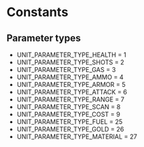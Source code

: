 # Constants

## **Parameter types**

- UNIT_PARAMETER_TYPE_HEALTH      = 1
- UNIT_PARAMETER_TYPE_SHOTS       = 2
- UNIT_PARAMETER_TYPE_GAS         = 3
- UNIT_PARAMETER_TYPE_AMMO        = 4
- UNIT_PARAMETER_TYPE_ARMOR       = 5
- UNIT_PARAMETER_TYPE_ATTACK      = 6
- UNIT_PARAMETER_TYPE_RANGE       = 7
- UNIT_PARAMETER_TYPE_SCAN        = 8
- UNIT_PARAMETER_TYPE_COST        = 9
- UNIT_PARAMETER_TYPE_FUEL        = 25
- UNIT_PARAMETER_TYPE_GOLD        = 26
- UNIT_PARAMETER_TYPE_MATERIAL    = 27
